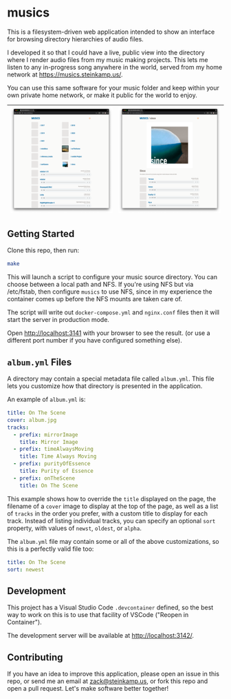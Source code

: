 # musics

This is a filesystem-driven web application intended to show an interface for
browsing directory hierarchies of audio files.

I developed it so that I could have a live, public view into the directory where
I render audio files from my music making projects. This lets me listen to any
in-progress song anywhere in the world, served from my home network at
https://musics.steinkamp.us/.

You can use this same software for your music folder and keep within your own
private home network, or make it public for the world to enjoy.

| ![Screenshot One](/public/screenshot1.png) | ![Screenshot Two](/public/screenshot2.png) |
| ------------------------------------------ | :----------------------------------------- |

## Getting Started

Clone this repo, then run:

```bash
make
```

This will launch a script to configure your music source directory. You can
choose between a local path and NFS. If you're using NFS but via /etc/fstab,
then configure `musics` to use NFS, since in my experience the container
comes up before the NFS mounts are taken care of.

The script will write out `docker-compose.yml` and `nginx.conf` files then it
will start the server in production mode.

Open [http://localhost:3141](http://localhost:3141) with your browser to see the result. (or use a different port number if you have configured something else).

## `album.yml` Files

A directory may contain a special metadata file called `album.yml`. This file
lets you customize how that directory is presented in the application.

An example of `album.yml` is:

```yaml
title: On The Scene
cover: album.jpg
tracks:
  - prefix: mirrorImage
    title: Mirror Image
  - prefix: timeAlwaysMoving
    title: Time Always Moving
  - prefix: purityOfEssence
    title: Purity of Essence
  - prefix: onTheScene
    title: On The Scene
```

This example shows how to override the `title` displayed on the page, the
filename of a `cover` image to display at the top of the page, as well as a list
of `tracks` in the order you prefer, with a custom title to display for each
track. Instead of listing individual tracks, you can specify an optional `sort`
property, with values of `newst`, `oldest`, or `alpha`.

The `album.yml` file may contain some or all of the above customizations, so
this is a perfectly valid file too:

```yaml
title: On The Scene
sort: newest
```

## Development

This project has a Visual Studio Code `.devcontainer` defined, so the best way
to work on this is to use that facility of VSCode ("Reopen in Container").

The development server will be available at [http://localhost:3142/](http://localhost:3142/).

## Contributing

If you have an idea to improve this application, please open an issue in this
repo, or send me an email at [zack@steinkamp.us](mailto:zack@steinkamp.us), or
fork this repo and open a pull request. Let's make software better together!
